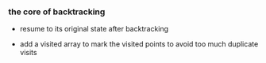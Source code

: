 ### the core of backtracking
- resume to its original state after backtracking

- add a visited array to mark the visited points to avoid too much duplicate visits
